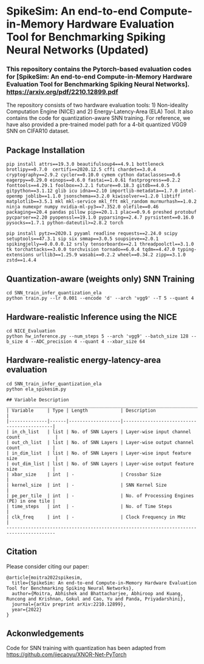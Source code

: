 # SpikeSim: An end-to-end Compute-in-Memory Hardware Evaluation Tool for Benchmarking Spiking Neural Networks (Updated)
### This repository contains the Pytorch-based evaluation codes for [SpikeSim: An end-to-end Compute-in-Memory Hardware Evaluation Tool for Benchmarking Spiking Neural Networks]. https://arxiv.org/pdf/2210.12899.pdf
 
The repository consists of two hardware evaluation tools: 1) Non-ideality Computation Engine (NICE) and 2) Energy-Latency-Area (ELA) Tool. It also contains the code for quantization-aware SNN training. For reference, we have also provided a pre-trained model path for a 4-bit quantized VGG9 SNN on CIFAR10 dataset. 

## Package Installation
```shell
pip install attrs==19.3.0 beautifulsoup4==4.9.1 bottleneck brotlipy==0.7.0  certifi==2020.12.5 cffi chardet==3.0.4 cryptography==2.9.2 cycler==0.10.0 cymem cython dataclasses==0.6 eagerpy==0.29.0 einops==0.6.0 fastai==1.0.61 fastprogress==0.2.2 fonttools==4.29.1 foolbox==3.2.1 future==0.18.3 gitdb==4.0.5 gitpython==3.1.12 glib icu idna==2.10 importlib-metadata==1.7.0 intel-openmp joblib==1.1.0 jsonschema==3.2.0 kiwisolver==1.2.0 libtiff matplotlib==3.5.1 mkl mkl-service mkl_fft mkl_random murmurhash==1.0.2 ninja numexpr numpy nvidia-ml-py3==7.352.0 olefile==0.46 packaging==20.4 pandas pillow pip==20.1.1 plac==0.9.6 preshed protobuf pycparser==2.20 pyopenssl==19.1.0 pyparsing==2.4.7 pyrsistent==0.16.0 pysocks==1.7.1 python-dateutil>=2.8.2 torch 

pip install pytz==2020.1 pyyaml readline requests==2.24.0 scipy setuptools==47.3.1 sip six smmap==3.0.5 soupsieve==2.0.1 spikingjelly==0.0.0.0.12 srsly tensorboardx==2.1 threadpoolctl==3.1.0 tk torchattacks==3.0.0 torchvision tornado==6.0.4 tqdm==4.47.0 typing-extensions urllib3==1.25.9 wasabi==0.2.2 wheel==0.34.2 zipp==3.1.0 zstd==1.4.4
```

## Quantization-aware (weights only) SNN Training
```shell
cd SNN_train_infer_quantization_ela
python train.py --lr 0.001 --encode 'd' --arch 'vgg9' --T 5 --quant 4
```
## Hardware-realistic Inference using the NICE
```shell
cd NICE_Evaluation
python hw_inference.py --num_steps 5 --arch 'vgg9' --batch_size 128 --b_size 4 --ADC_precision 4 --quant 4 --xbar_size 64
```
## Hardware-realistic energy-latency-area evaluation
```shell
cd SNN_train_infer_quantization_ela
python ela_spikesim.py 
```
```
## Variable Description 
________________________________________________________________________________________
| Variable     | Type | Length            | Description                                |
|--------------|------|-------------------|--------------------------------------------|
| in_ch_list   | list | No. of SNN Layers | Layer-wise input channel count             |
| out_ch_list  | list | No. of SNN Layers | Layer-wise output channel count            |
| in_dim_list  | list | No. of SNN Layers | Layer-wise input feature size              |
| out_dim_list | list | No. of SNN Layers | Layer-wise output feature size             |
| xbar_size    | int  | -                 | Crossbar Size                              |
| kernel_size  | int  | -                 | SNN Kernel Size                            | 
| pe_per_tile  | int  | -                 | No. of Processing Engines (PE) in one tile |
| time_steps   | int  | -                 | No. of Time Steps                          |
| clk_freq     | int  | -                 | Clock Frequency in MHz                     | 
----------------------------------------------------------------------------------------
```
## Citation
Please consider citing our paper:

```
@article{moitra2022spikesim,
  title={SpikeSim: An end-to-end Compute-in-Memory Hardware Evaluation Tool for Benchmarking Spiking Neural Networks},
  author={Moitra, Abhishek and Bhattacharjee, Abhiroop and Kuang, Runcong and Krishnan, Gokul and Cao, Yu and Panda, Priyadarshini},
  journal={arXiv preprint arXiv:2210.12899},
  year={2022}
}
```
## Ackonwledgements

Code for SNN training with quantization has been adapted from https://github.com/jiecaoyu/XNOR-Net-PyTorch 
